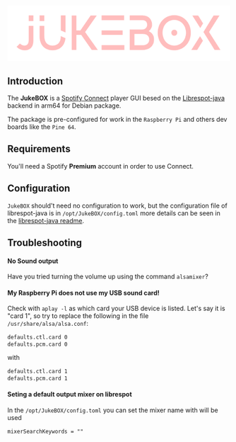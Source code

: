 ![JukeBOX logo](https://raw.githubusercontent.com/HBeserra/JukeBOX/main/juke.png)
## Introduction
The **JukeBOX**  is a  [Spotify Connect](https://www.spotify.com/connect/) player GUI besed on the  [Librespot-java](https://github.com/librespot-org/librespot-java) backend in arm64 for Debian package.

The package is pre-configured for work in the `Raspberry Pi` and others dev boards like the `Pine 64`.

## Requirements

You'll need a Spotify **Premium** account in order to use Connect.

## Configuration

`JukeBOX` should't need no configuration to work, but the configuration file of librespot-java is in `/opt/JukeBOX/config.toml` more details can be seen in the [librespot-java readme](https://github.com/librespot-org/librespot-java).


## Troubleshooting

#### No Sound output
Have you tried turning the volume up using the command `alsamixer`?
#### My Raspberry Pi does not use my USB sound card!
Check with  `aplay -l`  as which card your USB device is listed. Let's say it is "card 1", so try to replace the following in the file  `/usr/share/alsa/alsa.conf`:

```
defaults.ctl.card 0
defaults.pcm.card 0

```

with

```
defaults.ctl.card 1
defaults.pcm.card 1
```

#### Seting a default output mixer on librespot
In the `/opt/JukeBOX/config.toml`  you can set the mixer name with will be used

```
mixerSearchKeywords = ""
```





<!--stackedit_data:
eyJoaXN0b3J5IjpbOTQ0NzI0MTA1LDE5ODg0NzY4MjcsLTQ4OD
c3Mjk0Nl19
-->